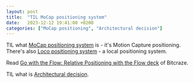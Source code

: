 ```yaml
---
layout: post
title:  "TIL MoCap positioning system"
date:   2023-12-12 19:41:00 +0200
categories: ["MoCap positioning", "Architectural decision"]
---
```

TIL what [MoCap positioning system](https://www.bitcraze.io/documentation/system/positioning/mocap-positioning/) is - it's Motion Capture positioning. There's also [Loco positioning system](https://www.bitcraze.io/documentation/system/positioning/loco-positioning-system/) - a local positioning system.

Read [Go with the Flow: Relative Positioning with the Flow deck](https://www.bitcraze.io/2023/11/go-with-the-flow-relative-positioning-with-the-flow-deck/) of Bitcraze.

TIL what is [Architectural decision](https://en.wikipedia.org/wiki/Architectural_decision).
